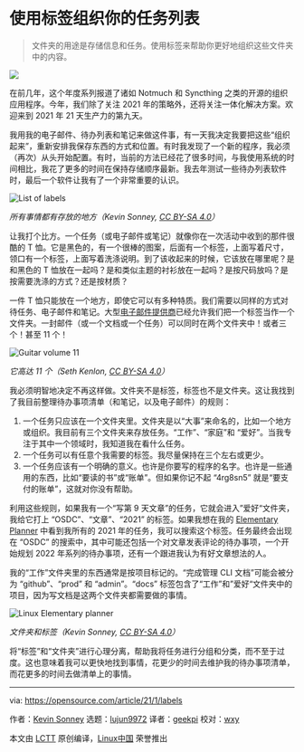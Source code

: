 [#]: collector: (lujun9972)
[#]: translator: (geekpi)
[#]: reviewer: (wxy)
[#]: publisher: ( )
[#]: url: ( )
[#]: subject: (Organize your task list using labels)
[#]: via: (https://opensource.com/article/21/1/labels)
[#]: author: (Kevin Sonney https://opensource.com/users/ksonney)

使用标签组织你的任务列表
======

> 文件夹的用途是存储信息和任务。使用标签来帮助你更好地组织这些文件夹中的内容。

![](https://img.linux.net.cn/data/attachment/album/202101/29/150011k9sz3n0q99mmkems.jpg)

在前几年，这个年度系列报道了诸如 Notmuch 和 Syncthing 之类的开源的组织应用程序。今年，我们除了关注 2021 年的策略外，还将关注一体化解决方案。欢迎来到 2021 年 21 天生产力的第九天。

我用我的电子邮件、待办列表和笔记来做这件事，有一天我决定我要把这些“组织起来”，重新安排我保存东西的方式和位置。有时我发现了一个新的程序，我必须（再次）从头开始配置。有时，当前的方法已经花了很多时间，与我使用系统的时间相比，我花了更多的时间在保持存储顺序最新。我去年测试一些待办列表软件时，最后一个软件让我有了一个非常重要的认识。

![List of labels][4]

*所有事情都有存放的地方（Kevin Sonney, [CC BY-SA 4.0][5]）*

让我打个比方。一个任务（或电子邮件或笔记）就像你在一次活动中收到的那件很酷的 T 恤。它是黑色的，有一个很棒的图案，后面有一个标签，上面写着尺寸，领口有一个标签，上面写着洗涤说明。到了该收起来的时候，它该放在哪里呢？是和黑色的 T 恤放在一起吗？是和类似主题的衬衫放在一起吗？是按尺码放吗？是按需要洗涤的方式？还是按材质？

一件 T 恤只能放在*一*个地方，即使它可以有多种特质。我们需要以同样的方式对待任务、电子邮件和笔记。大型[电子邮件提供商][6]已经允许我们把一个标签当作一个文件夹。一封邮件（或一个文档或一个任务）可以同时在两个文件夹中！或者三个！甚至 11 个！

![Guitar volume 11][7]

*它高达 11 个（Seth Kenlon, [CC BY-SA 4.0][5]）*

我必须明智地决定不再这样做。文件夹不是标签，标签也不是文件夹。这让我找到了我目前整理待办事项清单（和笔记，以及电子邮件）的规则：

  1. 一个任务只应该在一个文件夹里。文件夹是以“大事”来命名的，比如一个地方或组织。我目前有三个文件夹来存放任务。“工作”、“家庭”和 “爱好”。当我专注于其中一个领域时，我知道我在看什么任务。
  2. 一个任务可以有任意个我需要的标签。我尽量保持在三个左右或更少。
  3. 一个任务应该有一个明确的意义。也许是你要写的程序的名字。也许是一些通用的东西，比如“要读的书”或“账单”。但如果你记不起 “4rg8sn5” 就是“要支付的账单”，这就对你没有帮助。

利用这些规则，如果我有一个“写第 9 天文章”的任务，它就会进入”爱好“文件夹，我给它打上 “OSDC”、“文章”、“2021” 的标签。如果我想在我的 [Elementary Planner][8] 中看到我所有的 2021 年的任务，我可以搜索这个标签。任务最终会出现在 “OSDC” 的搜索中，其中可能还包括一个对文章发表评论的待办事项，一个开始规划 2022 年系列的待办事项，还有一个跟进我认为有好文章想法的人。

我的“工作”文件夹里的东西通常是按项目标记的。“完成管理 CLI 文档”可能会被分为 “github”、“prod” 和 “admin”。“docs” 标签包含了“工作”和”爱好“文件夹中的项目，因为写文档是这两个文件夹都需要做的事情。

![Linux Elementary planner][9]

*文件夹和标签（Kevin Sonney, [CC BY-SA 4.0][5]）*

将“标签”和“文件夹”进行心理分离，帮助我将任务进行分组和分类，而不至于过度。这也意味着我可以更快地找到事情，花更少的时间去维护我的待办事项清单，而花更多的时间去做清单上的事情。

--------------------------------------------------------------------------------

via: https://opensource.com/article/21/1/labels

作者：[Kevin Sonney][a]
选题：[lujun9972][b]
译者：[geekpi](https://github.com/geekpi)
校对：[wxy](https://github.com/wxy)

本文由 [LCTT](https://github.com/LCTT/TranslateProject) 原创编译，[Linux中国](https://linux.cn/) 荣誉推出

[a]: https://opensource.com/users/ksonney
[b]: https://github.com/lujun9972
[1]: https://opensource.com/sites/default/files/styles/image-full-size/public/lead-images/kanban_trello_organize_teams_520.png?itok=ObNjCpxt (Kanban-style organization action)
[2]: https://opensource.com/article/20/1/organize-email-notmuch
[3]: https://opensource.com/article/20/1/sync-files-syncthing
[4]: https://opensource.com/sites/default/files/pictures/day9-image1.png (List of labels)
[5]: https://creativecommons.org/licenses/by-sa/4.0/
[6]: https://opensource.com/alternatives/gmail
[7]: https://opensource.com/sites/default/files/pictures/guitar-11.jpg (Guitar volume 11)
[8]: https://opensource.com/article/21/1/elementary-linux
[9]: https://opensource.com/sites/default/files/pictures/elementary-planner.png (Linux Elementary planner)
